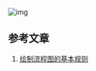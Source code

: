 ![img](https://chunhui-a.oss-cn-nanjing.aliyuncs.com/typora/img/v2-f399910870afa6769ba923ce17006557_1440w.webp)





## 参考文章

1. [绘制流程图的基本规则](https://blog.csdn.net/weixin_57763462/article/details/119737721)